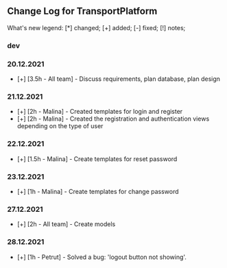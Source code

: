 Change Log for TransportPlatform
----------

What's new legend: [*] changed; [+] added; [-] fixed; [!] notes;

### dev

### 20.12.2021
- [+] [3.5h - All team] - Discuss requirements, plan database, plan design

### 21.12.2021
- [+] [2h - Malina] - Created templates for login and register 
- [+] [2h - Malina] - Created the registration and authentication views depending on the type of user

### 22.12.2021
- [+] [1.5h - Malina] - Create templates for reset password

### 23.12.2021
- [+] [1h - Malina] - Create templates for change password

### 27.12.2021
- [+] [2h - All team] - Create models

### 28.12.2021
- [+] [1h - Petrut] - Solved a bug: 'logout button not showing'.